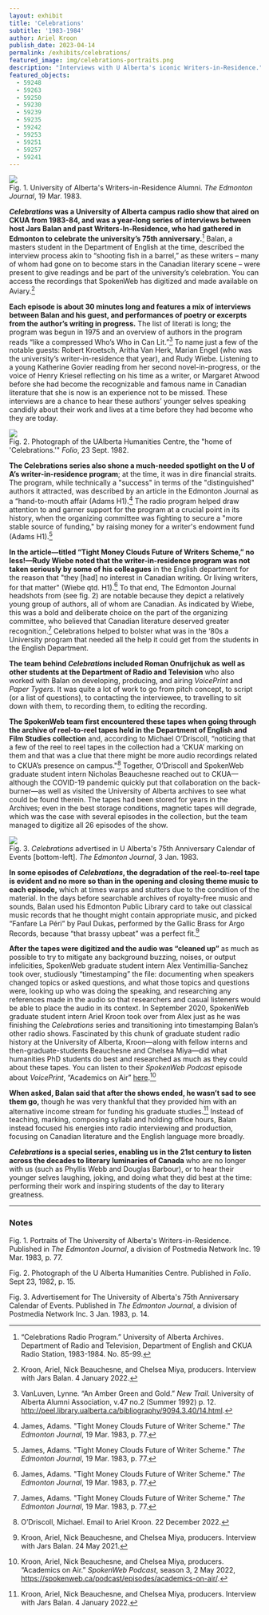```yaml
---
layout: exhibit
title: 'Celebrations'
subtitle: '1983-1984'
author: Ariel Kroon
publish_date: 2023-04-14
permalink: /exhibits/celebrations/
featured_image: img/celebrations-portraits.png
description: "Interviews with U Alberta's iconic Writers-in-Residence."
featured_objects:
  - 59248
  - 59263
  - 59250
  - 59230
  - 59239
  - 59235
  - 59242
  - 59253
  - 59251
  - 59257
  - 59241
---
```


<div class = "figure left">
  <img src="{{ '/img/celebrations-portraits.png' | absolute_url }}"/>
  <figcaption>Fig. 1. University of Alberta's Writers-in-Residence Alumni. <i>The Edmonton Journal</i>, 19 Mar. 1983.</figcaption>
</div>

**<i>Celebrations</i> was a University of Alberta campus radio show that aired on CKUA from 1983-84, and was a year-long series of interviews between host Jars Balan and past Writers-In-Residence, who had gathered in Edmonton to celebrate the university’s 75th anniversary.**[^1] Balan, a masters student in the Department of English at the time, described the interview process akin to “shooting fish in a barrel,” as these writers – many of whom had gone on to become stars in the Canadian literary scene – were present to give readings and be part of the university’s celebration. You can access the recordings that SpokenWeb has digitized and made available on Aviary.[^2]

**Each episode is about 30 minutes long and features a mix of interviews between Balan and his guest, and performances of poetry or excerpts from the author’s writing in progress.** The list of literati is long; the program was begun in 1975 and an overview of authors in the program reads “like a compressed Who’s Who in Can Lit.”[^3] To name just a few of the notable guests: Robert Kroetsch, Aritha Van Herk, Marian Engel (who was the university’s writer-in-residence that year), and Rudy Wiebe. Listening to a young Katherine Govier reading from her second novel-in-progress, or the voice of Henry Kriesel reflecting on his time as a writer, or Margaret Atwood before she had become the recognizable and famous name in Canadian literature that she is now is an experience not to be missed. These interviews are a chance to hear these authors’ younger selves speaking candidly about their work and lives at a time before they had become who they are today.

<div class = "figure right">
  <img src="{{ '/img/HumCentre.png' | absolute_url }}"/>
  <figcaption>Fig. 2. Photograph of the UAlberta Humanities Centre, the "home of 'Celebrations.'" <i>Folio</i>, 23 Sept. 1982.</figcaption>
</div>

**The Celebrations series also shone a much-needed spotlight on the U of A’s writer-in-residence program**; at the time, it was in dire financial straits. The program, while  technically  a "success" in terms of the "distinguished" authors it attracted, was described by  an article in the Edmonton Journal as a “hand-to-mouth affair (Adams H1).[^4] The radio program helped draw attention to and garner support for the program at a crucial point in its history, when the organizing committee was fighting to secure a "more stable source of funding," by raising money for a writer's endowment fund (Adams H1).[^5]


**In the article—titled “Tight Money Clouds Future of Writers Scheme,” no less!—Rudy Wiebe noted that the writer-in-residence program was not taken seriously by some of his colleagues** in the English department for the reason that "they [had] no interest in Canadian writing. Or living writers, for that matter" (Wiebe qtd. H1).[^6] To that end, The Edmonton Journal headshots from (see fig. 2) are notable because they depict a relatively young group of authors, all of whom are Canadian. As indicated by Wiebe, this was a bold and deliberate choice on the part of the organizing committee, who believed that Canadian literature deserved greater recognition.[^7] Celebrations helped to bolster what was in the ‘80s a University program that needed all the help it could get from the students in the English Department.


**The team behind <i>Celebrations</i> included Roman Onufrijchuk as well as other students at the Department of Radio and Television** who also worked with Balan on developing, producing, and airing <i>VoicePrint</i> and <i>Paper Tygers</i>. It was quite a lot of work to go from pitch concept, to script (or a list of questions), to contacting the interviewee, to travelling to sit down with them, to recording them, to editing the recording. 

**The SpokenWeb team first encountered these tapes when going through the archive of reel-to-reel tapes held in the Department of English and Film Studies collection** and, according to Michael O’Driscoll, “noticing that a few of the reel to reel tapes in the collection had a ‘CKUA’ marking on them and that was a clue that there might be more audio recordings related to CKUA’s presence on campus."[^8] Together, O’Driscoll and SpokenWeb graduate student intern Nicholas Beauchesne reached out to CKUA—although the COVID-19 pandemic quickly put that collaboration on the back-burner—as well as visited the University of Alberta archives to see what could be found therein. The tapes had been stored for years in the Archives; even in the best storage conditions, magnetic tapes will degrade, which was the case with several episodes in the collection, but the team managed to digitize all 26 episodes of the show. 

<div class = "figure left">
  <img src="{{ '/img/Calendar_EJ.jpeg' | absolute_url }}"/>
  <figcaption>Fig. 3. <i>Celebrations</i> advertised in U Alberta's 75th Anniversary Calendar of Events [bottom-left]. <i>The Edmonton Journal</i>, 3 Jan. 1983.</figcaption>
</div>

**In some episodes of <i>Celebrations</i>, the degradation of the reel-to-reel tape is evident and no more so than in the opening and closing theme music to each episode,** which at times warps and stutters due to the condition of the material. In the days before searchable archives of royalty-free music and sounds, Balan used his Edmonton Public Library card to take out classical music records that he thought might contain appropriate music, and picked “Fanfare La Péri” by Paul Dukas, performed by the Gallic Brass for Argo Records, because “that brassy upbeat” was a perfect fit.[^9]

**After the tapes were digitized and the audio was “cleaned up”** as much as possible to try to mitigate any background buzzing, noises, or output infelicities, SpokenWeb graduate student intern Alex Ventimillia-Sanchez took over, studiously “timestamping” the file: documenting when speakers changed topics or asked questions, and what those topics and questions were, looking up who was doing the speaking, and researching any references made in the audio so that researchers and casual listeners would be able to place the audio in its context. In September 2020, SpokenWeb graduate student intern Ariel Kroon took over from Alex just as he was finishing the <i>Celebrations</i> series and transitioning into timestamping Balan’s other radio shows. Fascinated by this chunk of graduate student radio history at the University of Alberta, Kroon—along with fellow interns and then-graduate-students Beauchesne and Chelsea Miya—did what humanities PhD students do best and researched as much as they could about these tapes. You can listen to their <i>SpokenWeb Podcast</i> episode about <i>VoicePrint</i>, “Academics on Air” [here](https://spokenweb.ca/podcast/episodes/academics-on-air/).[^10]

**When asked, Balan said that after the shows ended, he wasn’t sad to see them go,** though he was very thankful that they provided him with an alternative income stream for funding his graduate studies.[^11] Instead of teaching, marking, composing syllabi and holding office hours, Balan instead focused his energies into radio interviewing and production, focusing on Canadian literature and the English language more broadly.

**<i>Celebrations</i> is a special series, enabling us in the 21st century to listen across the decades to literary luminaries of Canada** who are no longer with us (such as Phyllis Webb and Douglas Barbour), or to hear their younger selves laughing, joking, and doing what they did best at the time: performing their work and inspiring students of the day to literary greatness.

---

### Notes

Fig. 1. Portraits of The University of Alberta's Writers-in-Residence. Published in <i>The Edmonton Journal</i>, a division of Postmedia Network Inc. 19 Mar. 1983, p. 77.

Fig. 2. Photograph of the U Alberta Humanities Centre. Published in <i>Folio</i>. Sept 23, 1982, p. 15.

Fig. 3. Advertisement for The University of Alberta's 75th Anniversary Calendar of Events. Published in <i>The Edmonton Journal</i>, a division of Postmedia Network Inc. 3 Jan. 1983, p. 14.

[^1]: “Celebrations Radio Program.” University of Alberta Archives. Department of Radio and Television, Department of English and CKUA Radio Station, 1983-1984. No. 85-99.

[^2]: Kroon, Ariel, Nick Beauchesne, and Chelsea Miya, producers. Interview with Jars Balan. 4 January 2022.

[^3]: VanLuven, Lynne. “An Amber Green and Gold.” <i>New Trail.</i> University of Alberta Alumni Association, v.47 no.2 (Summer 1992) p. 12. http://peel.library.ualberta.ca/bibliography/9094.3.40/14.html.

[^4]: James, Adams. "Tight Money Clouds Future of Writer Scheme." <i>The Edmonton Journal</i>, 19 Mar. 1983, p. 77.

[^5]: James, Adams. "Tight Money Clouds Future of Writer Scheme." <i>The Edmonton Journal</i>, 19 Mar. 1983, p. 77.

[^6]: James, Adams. "Tight Money Clouds Future of Writer Scheme." <i>The Edmonton Journal</i>, 19 Mar. 1983, p. 77.

[^7]: James, Adams. "Tight Money Clouds Future of Writer Scheme." <i>The Edmonton Journal</i>, 19 Mar. 1983, p. 77.

[^8]: O’Driscoll, Michael. Email to Ariel Kroon. 22 December 2022.

[^9]: Kroon, Ariel, Nick Beauchesne, and Chelsea Miya, producers. Interview with Jars Balan. 24 May 2021.

[^10]: Kroon, Ariel, Nick Beauchesne, and Chelsea Miya, producers. “Academics on Air.” <i>SpokenWeb Podcast</i>, season 3, 2 May 2022, https://spokenweb.ca/podcast/episodes/academics-on-air/.

[^11]: Kroon, Ariel, Nick Beauchesne, and Chelsea Miya, producers. Interview with Jars Balan. 4 January 2022.